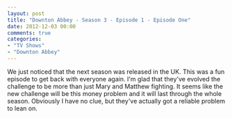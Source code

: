 ```yaml
---
layout: post
title: "Downton Abbey - Season 3 - Episode 1 - Episode One"
date: 2012-12-03 00:00
comments: true
categories:
- "TV Shows"
- "Downton Abbey"
---
```


We just noticed that the next season was released in the
UK. This was a fun episode to get back with everyone again. I'm
glad that they've evolved the challenge to be more than just
Mary and Matthew fighting. It seems like the new challenge will
be this money problem and it will last through the whole
season. Obviously I have no clue, but they've actually got a
reliable problem to lean on.
